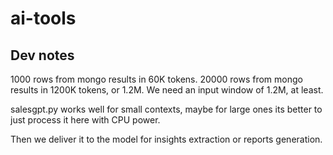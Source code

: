 # ai-tools

## Dev notes
1000 rows from mongo results in 60K tokens.
20000 rows from mongo results in 1200K tokens, or 1.2M.
We need an input window of 1.2M, at least.

salesgpt.py works well for small contexts, maybe for large ones its better to just process it here with CPU power.

Then we deliver it to the model for insights extraction or reports generation.
